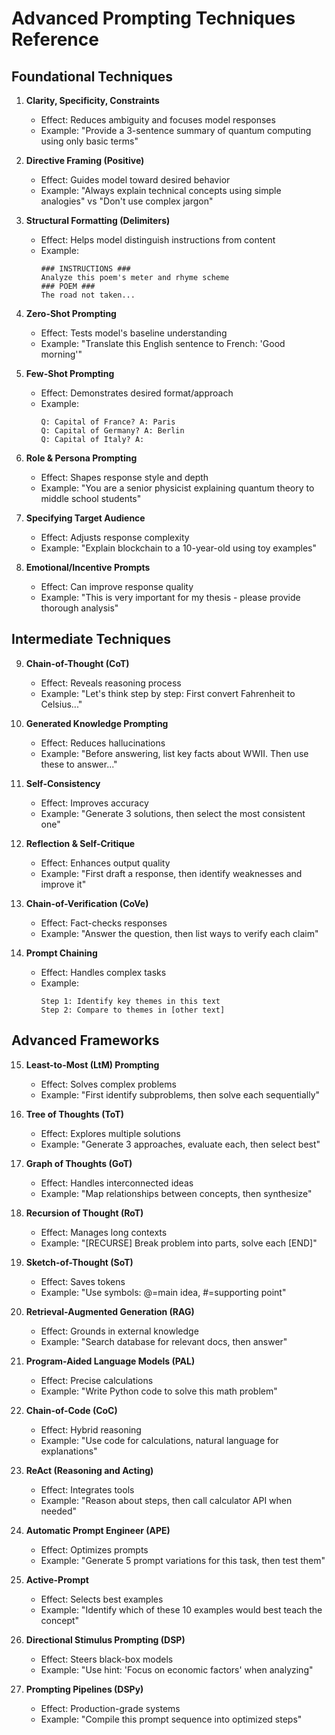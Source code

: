 # Advanced Prompting Techniques Reference

## Foundational Techniques

1. **Clarity, Specificity, Constraints**
   - Effect: Reduces ambiguity and focuses model responses
   - Example: "Provide a 3-sentence summary of quantum computing using only basic terms"

2. **Directive Framing (Positive)**
   - Effect: Guides model toward desired behavior
   - Example: "Always explain technical concepts using simple analogies" vs "Don't use complex jargon"

3. **Structural Formatting (Delimiters)**
   - Effect: Helps model distinguish instructions from content
   - Example: 
     ```
     ### INSTRUCTIONS ###
     Analyze this poem's meter and rhyme scheme
     ### POEM ###
     The road not taken...
     ```

4. **Zero-Shot Prompting**
   - Effect: Tests model's baseline understanding
   - Example: "Translate this English sentence to French: 'Good morning'"

5. **Few-Shot Prompting**
   - Effect: Demonstrates desired format/approach
   - Example: 
     ```
     Q: Capital of France? A: Paris
     Q: Capital of Germany? A: Berlin
     Q: Capital of Italy? A:
     ```

6. **Role & Persona Prompting**
   - Effect: Shapes response style and depth
   - Example: "You are a senior physicist explaining quantum theory to middle school students"

7. **Specifying Target Audience**
   - Effect: Adjusts response complexity
   - Example: "Explain blockchain to a 10-year-old using toy examples"

8. **Emotional/Incentive Prompts**
   - Effect: Can improve response quality
   - Example: "This is very important for my thesis - please provide thorough analysis"

## Intermediate Techniques

9. **Chain-of-Thought (CoT)**
   - Effect: Reveals reasoning process
   - Example: "Let's think step by step: First convert Fahrenheit to Celsius..."

10. **Generated Knowledge Prompting**
    - Effect: Reduces hallucinations
    - Example: "Before answering, list key facts about WWII. Then use these to answer..."

11. **Self-Consistency**
    - Effect: Improves accuracy
    - Example: "Generate 3 solutions, then select the most consistent one"

12. **Reflection & Self-Critique**
    - Effect: Enhances output quality
    - Example: "First draft a response, then identify weaknesses and improve it"

13. **Chain-of-Verification (CoVe)**
    - Effect: Fact-checks responses
    - Example: "Answer the question, then list ways to verify each claim"

14. **Prompt Chaining**
    - Effect: Handles complex tasks
    - Example: 
      ```
      Step 1: Identify key themes in this text
      Step 2: Compare to themes in [other text]
      ```

## Advanced Frameworks

15. **Least-to-Most (LtM) Prompting**
    - Effect: Solves complex problems
    - Example: "First identify subproblems, then solve each sequentially"

16. **Tree of Thoughts (ToT)**
    - Effect: Explores multiple solutions
    - Example: "Generate 3 approaches, evaluate each, then select best"

17. **Graph of Thoughts (GoT)**
    - Effect: Handles interconnected ideas
    - Example: "Map relationships between concepts, then synthesize"

18. **Recursion of Thought (RoT)**
    - Effect: Manages long contexts
    - Example: "[RECURSE] Break problem into parts, solve each [END]"

19. **Sketch-of-Thought (SoT)**
    - Effect: Saves tokens
    - Example: "Use symbols: @=main idea, #=supporting point"

20. **Retrieval-Augmented Generation (RAG)**
    - Effect: Grounds in external knowledge
    - Example: "Search database for relevant docs, then answer"

21. **Program-Aided Language Models (PAL)**
    - Effect: Precise calculations
    - Example: "Write Python code to solve this math problem"

22. **Chain-of-Code (CoC)**
    - Effect: Hybrid reasoning
    - Example: "Use code for calculations, natural language for explanations"

23. **ReAct (Reasoning and Acting)**
    - Effect: Integrates tools
    - Example: "Reason about steps, then call calculator API when needed"

24. **Automatic Prompt Engineer (APE)**
    - Effect: Optimizes prompts
    - Example: "Generate 5 prompt variations for this task, then test them"

25. **Active-Prompt**
    - Effect: Selects best examples
    - Example: "Identify which of these 10 examples would best teach the concept"

26. **Directional Stimulus Prompting (DSP)**
    - Effect: Steers black-box models
    - Example: "Use hint: 'Focus on economic factors' when analyzing"

27. **Prompting Pipelines (DSPy)**
    - Effect: Production-grade systems
    - Example: "Compile this prompt sequence into optimized steps"
